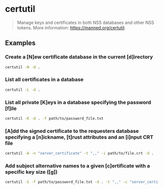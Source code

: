 # certutil

> Manage keys and certificates in both NSS databases and other NSS tokens. More information: <https://manned.org/certutil>.

## Examples

### Create a [N]ew certificate database in the current [d]irectory

```bash
certutil -N -d .
```

### List all certificates in a database

```bash
certutil -L -d .
```

### List all private [K]eys in a database specifying the password [f]ile

```bash
certutil -K -d . -f path/to/password_file.txt
```

### [A]dd the signed certificate to the requesters database specifying a [n]ickname, [t]rust attributes and an [i]nput CRT file

```bash
certutil -A -n "server_certificate" -t ",," -i path/to/file.crt -d .
```

### Add subject alternative names to a given [c]ertificate with a specific key size ([g])

```bash
certutil -S -f path/to/password_file.txt -d . -t ",," -c "server_certificate" -n "server_name" -g 2048 -s "CN=common_name,O=organization"
```
